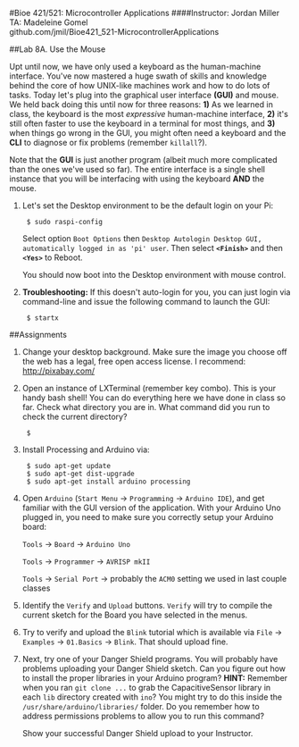 #Bioe 421/521: Microcontroller Applications
####Instructor: Jordan Miller<br>TA: Madeleine Gomel<br>github.com/jmil/Bioe421_521-MicrocontrollerApplications

##Lab 8A. Use the Mouse

Upt until now, we have only used a keyboard as the human-machine interface. You've now mastered a huge swath of skills and knowledge behind the core of how UNIX-like machines work and how to do lots of tasks. Today let's plug into the graphical user interface **(GUI)** and mouse. We held back doing this until now for three reasons: **1)** As we learned in class, the keyboard is the most *expressive* human-machine interface, **2)** it's still often faster to use the keyboard in a terminal for most things, and **3)** when things go wrong in the GUI, you might often need a keyboard and the **CLI** to diagnose or fix problems (remember `killall`?).

Note that the **GUI** is just another program (albeit much more complicated than the ones we've used so far). The entire interface is a single shell instance that you will be interfacing with using the keyboard **AND** the mouse.


1. Let's set the Desktop environment to be the default login on your Pi:

		$ sudo raspi-config

	Select option `Boot Options` then `Desktop Autologin Desktop GUI, automatically logged in as 'pi' user`. Then select **`<Finish>`** and then **`<Yes>`** to Reboot.

	You should now boot into the Desktop environment with mouse control.

1. **Troubleshooting:** If this doesn't auto-login for you, you can just login via command-line and issue the following command to launch the GUI:

		$ startx


##Assignments

1. Change your desktop background. Make sure the image you choose off the web has a legal, free open access license. I recommend:
http://pixabay.com/


1. Open an instance of LXTerminal (remember <control-alt-T> key combo). This is your handy bash shell! You can do everything here we have done in class so far. Check what directory you are in. What command did you run to check the current directory?

		$ 

1. Install Processing and Arduino via:

		$ sudo apt-get update
		$ sudo apt-get dist-upgrade
		$ sudo apt-get install arduino processing 

1. Open `Arduino` (`Start Menu` -> `Programming` -> `Arduino IDE`), and get familiar with the GUI version of the application. With your Arduino Uno plugged in, you need to make sure you correctly setup your Arduino board:

	`Tools` -> `Board` -> `Arduino Uno` 

	`Tools` -> `Programmer` -> `AVRISP mkII`
	
	`Tools` -> `Serial Port` -> probably the `ACM0` setting we used in last couple classes


1. Identify the `Verify` and `Upload` buttons. `Verify` will try to compile the current sketch for the Board you have selected in the menus.

1. Try to verify and upload the `Blink` tutorial which is available via `File` -> `Examples` -> `01.Basics` -> `Blink`. That should upload fine.
	
1. Next, try one of your Danger Shield programs. You will probably have problems uploading your Danger Shield sketch. Can you figure out how to install the proper libraries in your Arduino program? **HINT:** Remember when you ran `git clone ...` to grab the CapacitiveSensor library in each `lib` directory created with `ino`? You might try to do this inside the `/usr/share/arduino/libraries/` folder. Do you remember how to address permissions problems to allow you to run this command?

	Show your successful Danger Shield upload to your Instructor.


